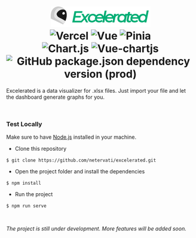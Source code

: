 <h1 align="center">
<img src="https://raw.githubusercontent.com/netervati/excelerated/main/src/logo.png" /> <br> <img alt="Vercel" src="https://therealsujitk-vercel-badge.vercel.app/?app=excelerated"> <img alt="Vue" src="https://img.shields.io/github/package-json/dependency-version/netervati/excelerated/vue?color=%2341B883"> <img alt="Pinia" src="https://img.shields.io/github/package-json/dependency-version/netervati/excelerated/pinia?color=yellow"> <br> <img alt="Chart.js" src="https://img.shields.io/github/package-json/dependency-version/netervati/excelerated/chart.js?color=%23fd777b"> <img alt="Vue-chartjs" src="https://img.shields.io/github/package-json/dependency-version/netervati/excelerated/vue-chartjs?color=%2334495E"> <img alt="GitHub package.json dependency version (prod)" src="https://img.shields.io/github/package-json/dependency-version/netervati/excelerated/read-excel-file?color=red">
</h1>

Excelerated is a data visualizer for .xlsx files. Just import your file and let the dashboard generate graphs for you.

<br>

### Test Locally
Make sure to have [Node.js](https://nodejs.org/en/) installed in your machine.

- Clone this repository
```
$ git clone https://github.com/netervati/excelerated.git
```
- Open the project folder and install the dependencies
```
$ npm install
```
- Run the project
```
$ npm run serve
```

<br>

*The project is still under development. More features will be added soon.*